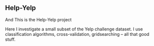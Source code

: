 ## Help-Yelp

And This is the Help-Yelp project

Here  I investigate a small subset of the Yelp challenge dataset. I use classification algorithms, cross-validation, gridsearching – all that good stuff.
